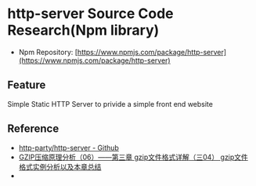# http-server Source Code Research(Npm library)

- Npm Repository: [https://www.npmjs.com/package/http-server](https://www.npmjs.com/package/http-server)

## Feature

Simple Static HTTP Server to privide a simple front end website

## Reference

- [http-party/http-server - Github](https://github.com/http-party/http-server)
- [GZIP压缩原理分析（06）——第三章 gzip文件格式详解（三04） gzip文件格式实例分析以及本章总结](https://blog.csdn.net/jison_r_wang/article/details/52068962)
- []()
